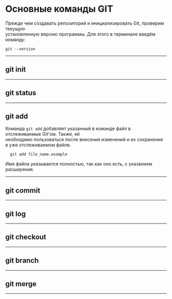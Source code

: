  # Основные команды GIT
 Прежде чем создавать репозиторий и инициализировать Git, проверим текущую  
 установленную версию программы. Для этого в терминале введём команду:

    git --version

 * * * * * * * * * * * * * 

 ## git init

 * * * * * * * * * * * * *

 ## git status

 * * * * * * * * * * * * * 

 ## git add

 Команда ```git add``` добавляет указанный в команде файл в отслеживаемые Git'ом. Также, ей  
 необходимо пользоваться после внесения изменений и их сохранения в уже отслеживаемом файле.

      git add file_name.example

 Имя файла указывается полностью, так как оно есть, с указанием расширения.

 * * * * * * * * * * * * *

 ## git commit

 * * * * * * * * * * * * * 

 ## git log

 * * * * * * * * * * * * * 

 ## git checkout

 * * * * * * * * * * * * * 

 ## git branch

 * * * * * * * * * * * * * 

 ## git merge

 * * * * * * * * * * * * *